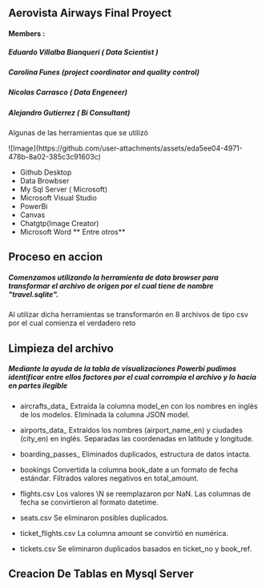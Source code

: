 ## Aerovista Airways Final Proyect
#### Members : 
##### Eduardo Villalba Bianqueri ( Data Scientist  )
##### Carolina Funes (project coordinator and quality control)
##### Nicolas Carrasco ( Data Engeneer)
#####  Alejandro Gutierrez ( Bi Consultant)
<p>
Algunas de las herramientas que se utilizó
</p>
![Image](https://github.com/user-attachments/assets/eda5ee04-4971-478b-8a02-385c3c91603c)

- Github Desktop
- Data Browbser
- My Sql Server ( Microsoft)
- Microsoft Visual Studio
- PowerBi
- Canvas
- Chatgtp(Image Creator)
- Microsoft Word 
 ** Entre otros**
##  Proceso en accion 
#####  Comenzamos utilizando la herramienta de data browser para transformar el archivo de origen por el cual tiene de nombre "travel.sqlite".
Al utilizar dicha herramientas se transformarón en 8 archivos de tipo csv por el cual comienza el verdadero reto 
## Limpieza del archivo 
##### Mediante la ayuda de la tabla de visualizacíones Powerbi pudimos identificar entre ellos factores por el cual corrompia el archivo y lo hacia en partes ilegible 
* aircrafts_data_
Extraída la columna model_en con los nombres en inglés de los modelos.
Eliminada la columna JSON model.

* airports_data_
Extraídos los nombres (airport_name_en) y ciudades (city_en) en inglés.
Separadas las coordenadas en latitude y longitude.

* boarding_passes_
Eliminados duplicados, estructura de datos intacta.

* bookings
Convertida la columna book_date a un formato de fecha estándar.
Filtrados valores negativos en total_amount.

* flights.csv
Los valores \N se reemplazaron por NaN.
Las columnas de fecha se convirtieron al formato datetime.

* seats.csv
Se eliminaron posibles duplicados.

* ticket_flights.csv
La columna amount se convirtió en numérica.

* tickets.csv
Se eliminaron duplicados basados en ticket_no y book_ref.
## Creacion De Tablas en Mysql Server

